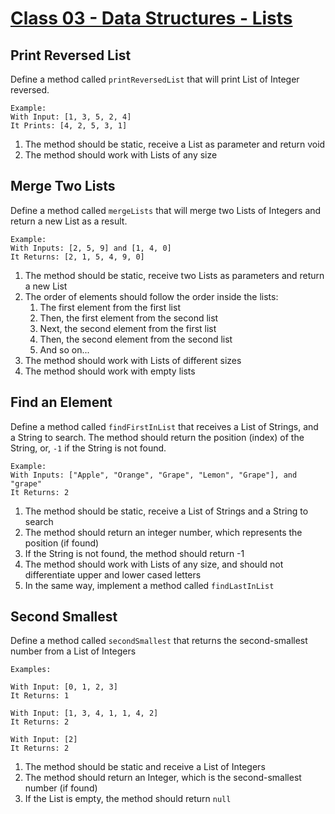 # [Class 03 - Data Structures - Lists](https://redi-school.github.io/intermediate-java/03-ds-1-lists/)

## Print Reversed List

Define a method called `printReversedList` that will print List of Integer reversed. 
```
Example:
With Input: [1, 3, 5, 2, 4]
It Prints: [4, 2, 5, 3, 1]
```

1. The method should be static, receive a List as parameter and return void
2. The method should work with Lists of any size

## Merge Two Lists

Define a method called `mergeLists` that will merge two Lists of Integers and return a new List as a result.
```
Example:
With Inputs: [2, 5, 9] and [1, 4, 0] 
It Returns: [2, 1, 5, 4, 9, 0]
```

1. The method should be static, receive two Lists as parameters and return a new List
2. The order of elements should follow the order inside the lists:
   1. The first element from the first list
   2. Then, the first element from the second list
   3. Next, the second element from the first list
   4. Then, the second element from the second list
   5. And so on...
3. The method should work with Lists of different sizes
4. The method should work with empty lists

## Find an Element

Define a method called `findFirstInList` that receives a List of Strings, and a String to search. The method should return the position (index) of the String, or, `-1` if the String is not found.

```
Example:
With Inputs: ["Apple", "Orange", "Grape", "Lemon", "Grape"], and "grape" 
It Returns: 2
```

1. The method should be static, receive a List of Strings and a String to search
2. The method should return an integer number, which represents the position (if found)
3. If the String is not found, the method should return -1
4. The method should work with Lists of any size, and should not differentiate upper and lower cased letters
5. In the same way, implement a method called `findLastInList`

## Second Smallest

Define a method called `secondSmallest` that returns the second-smallest number from a List of Integers

```
Examples:

With Input: [0, 1, 2, 3] 
It Returns: 1

With Input: [1, 3, 4, 1, 1, 4, 2] 
It Returns: 2

With Input: [2] 
It Returns: 2
```

1. The method should be static and receive a List of Integers
2. The method should return an Integer, which is the second-smallest number (if found)
3. If the List is empty, the method should return `null`